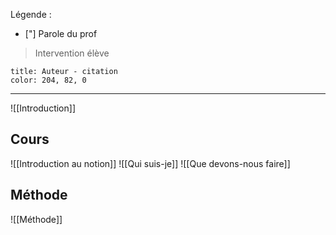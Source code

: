 Légende :
- ["] Parole du prof
> Intervention élève

```ad-quote
title: Auteur - citation
color: 204, 82, 0
```

***

![[Introduction]]
## Cours
![[Introduction au notion]]
![[Qui suis-je]]
![[Que devons-nous faire]]
## Méthode
![[Méthode]]